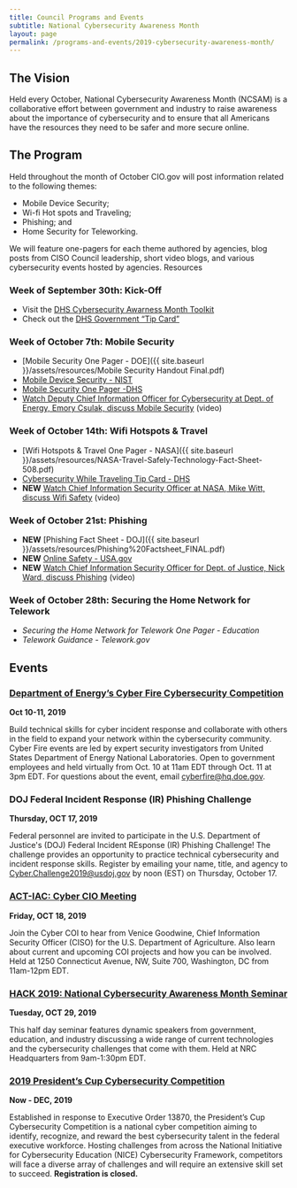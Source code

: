 ```yaml
---
title: Council Programs and Events
subtitle: National Cybersecurity Awareness Month
layout: page
permalink: /programs-and-events/2019-cybersecurity-awareness-month/
---
```

## The Vision
Held every October, National Cybersecurity Awareness Month (NCSAM) is a collaborative effort between government and industry to raise awareness about the importance of cybersecurity and to ensure that all Americans have the resources they need to be safer and more secure online.

## The Program
Held throughout the month of October CIO.gov will post information related to the following themes:
- Mobile Device Security;
- Wi-fi Hot spots  and Traveling;
- Phishing; and
- Home Security for Teleworking.  

We will feature one-pagers for each theme authored by agencies, blog posts from CISO Council leadership, short video blogs, and various cybersecurity events hosted by agencies.
Resources
### Week of September 30th: Kick-Off
- Visit the [DHS Cybersecurity Awarness Month Toolkit](https://www.dhs.gov/stopthinkconnect-toolkit)
- Check out the [DHS Government “Tip Card”](https://www.dhs.gov/sites/default/files/publications/Government%20Tip%20Card_0.pdf)

### Week of October 7th:  Mobile Security
- [Mobile Security One Pager - DOE]({{ site.baseurl }}/assets/resources/Mobile Security Handout Final.pdf)
- [Mobile Device Security - NIST](https://www.nccoe.nist.gov/projects/building-blocks/mobile-device-security)
- [Mobile Security One Pager -DHS](https://www.dhs.gov/sites/default/files/publications/Mobile%20Security%20One%20Pager_3.pdf)
- [Watch Deputy Chief Information Officer for Cybersecurity at Dept. of Energy, Emory Csulak, discuss Mobile Security](https://www.youtube.com/watch?v=TBH7nb0p_6k&feature=youtu.be) (video)

### Week of October 14th:  Wifi Hotspots & Travel
- [Wifi Hotspots & Travel One Pager - NASA]({{ site.baseurl }}/assets/resources/NASA-Travel-Safely-Technology-Fact-Sheet-508.pdf)
- [Cybersecurity While Traveling Tip Card - DHS](https://www.dhs.gov/sites/default/files/publications/Cybersecurity%20While%20Traveling_7.pdf)
- **NEW** [Watch Chief Information Security Officer at NASA, Mike Witt, discuss Wifi Safety](https://m.youtube.com/watch?v=_q2yr0MJsMw&feature=youtu.be) (video)

### Week of October 21st: Phishing
- **NEW** [Phishing Fact Sheet - DOJ]({{ site.baseurl }}/assets/resources/Phishing%20Factsheet_FINAL.pdf)
- **NEW** [Online Safety - USA.gov](https://www.usa.gov/online-safety)
- **NEW** [Watch Chief Information Security Officer for Dept. of Justice, Nick Ward, discuss Phishing](https://www.youtube.com/embed/AYP2jwmXT0c) (video)

### Week of October 28th: Securing the Home Network for Telework
- _Securing the Home Network for Telework One Pager - Education_
- _Telework Guidance - Telework.gov_

## Events

### [Department of Energy’s Cyber Fire Cybersecurity Competition](https://cyberfire.energy.gov/)
**Oct 10-11, 2019**

Build technical skills for cyber incident response and collaborate with others in the field to expand your network within the cybersecurity community. Cyber Fire events are led by expert security investigators from United States Department of Energy National Laboratories. Open to government employees and held virtually from Oct. 10 at 11am EDT through Oct. 11 at 3pm EDT. For questions about the event, email cyberfire@hq.doe.gov.

### DOJ Federal Incident Response (IR) Phishing Challenge
**Thursday, OCT 17, 2019**

Federal personnel are invited to participate in the U.S. Department of Justice's (DOJ) Federal Incident REsponse (IR) Phishing Challenge! The challenge provides an opportunity to practice technical cybersecurity and incident response skills. Register by emailing your name, title, and agency to [Cyber.Challenge2019@usdoj.gov](mailto:cyber.challenge2019@usdoj.gov) by noon (EST) on Thursday, October 17.

### [ACT-IAC: Cyber CIO Meeting](https://www.actiac.org/events/act-iac-cybersecurity-coi-october-2019)
**Friday, OCT 18, 2019**

Join the Cyber COI to hear from Venice Goodwine, Chief Information Security Officer (CISO) for the U.S. Department of Agriculture. Also learn about current and upcoming COI projects and how you can be involved. Held at 1250 Connecticut Avenue, NW, Suite 700, Washington, DC from 11am-12pm EDT.

### [HACK 2019: National Cybersecurity Awareness Month Seminar](https://www.fbcinc.com/e/nrchack/default.aspx)
**Tuesday, OCT 29, 2019**

This half day seminar features dynamic speakers from government, education, and industry discussing a wide range of current technologies and the cybersecurity challenges that come with them. Held at NRC Headquarters from 9am-1:30pm EDT.

### [2019 President’s Cup Cybersecurity Competition](https://www.cisa.gov/presidentscup)
**Now - DEC, 2019**

Established in response to Executive Order 13870, the President’s Cup Cybersecurity Competition is a national cyber competition aiming to identify, recognize, and reward the best cybersecurity talent in the federal executive workforce. Hosting challenges from across the National Initiative for Cybersecurity Education (NICE) Cybersecurity Framework, competitors will face a diverse array of challenges and will require an extensive skill set to succeed. **Registration is closed.**
